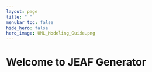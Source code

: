 ```yaml
---
layout: page
title: " "
menubar_toc: false
hide_hero: false
hero_image: UML_Modeling_Guide.png
---
```

# Welcome to JEAF Generator
